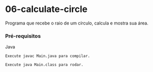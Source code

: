 # 06-calculate-circle
Programa que recebe o raio de um círculo, calcula e mostra sua área.


### Pré-requisitos
Java 

```
Execute javac Main.java para compilar.
```

```
Execute java Main.class para rodar.
```
